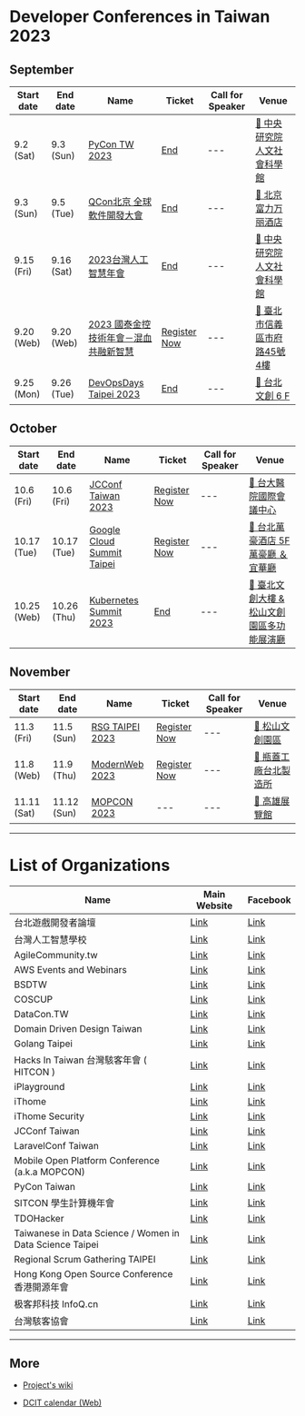 # Developer Conferences in Taiwan 2023

## September

| Start date | End date | Name | Ticket | Call for Speaker | Venue |
| ---------- | -------- | ---- | ------ | ---------------- | ----- |
| 9.2 (Sat) | 9.3 (Sun) | [PyCon TW 2023](https://tw.pycon.org/2023) | [End](https://tw.pycon.org/2023/zh-hant/registration/tickets) | --- | [🛵 中央研究院人文社會科學館](https://maps.google.com/?q=%E4%B8%AD%E5%A4%AE%E7%A0%94%E7%A9%B6%E9%99%A2%E4%BA%BA%E6%96%87%E7%A4%BE%E6%9C%83%E7%A7%91%E5%AD%B8%E9%A4%A8) |
| 9.3 (Sun) | 9.5 (Tue) | [QCon北京 全球軟件開發大會](https://qcon.infoq.cn/202309/beijing) | [End](https://qcon.infoq.cn/202309/beijing/apply) | --- | [🛫 北京富力万丽酒店](https://maps.google.com/?q=%E5%8C%97%E4%BA%AC%E5%AF%8C%E5%8A%9B%E4%B8%87%E4%B8%BD%E9%85%92%E5%BA%97) |
| 9.15 (Fri) | 9.16 (Sat) | [2023台灣人工智慧年會](https://conf2023.aiacademy.tw/) | [End](https://aia.oen.tw/events/2Ss1L4cOR7LdAZKvrrRWycdvLKS) | --- | [🛵 中央研究院人文社會科學館](https://maps.google.com/?q=%E4%B8%AD%E5%A4%AE%E7%A0%94%E7%A9%B6%E9%99%A2%E4%BA%BA%E6%96%87%E7%A4%BE%E6%9C%83%E7%A7%91%E5%AD%B8%E9%A4%A8) |
| 9.20 (Web) | 9.20 (Web) | [2023 國泰金控技術年會－混血共融新智慧](https://eventgo.bnextmedia.com.tw/event/detail/e98959u64ad1837d335e) | [Register Now](https://eventgo.bnextmedia.com.tw/event/view/e98959u64ad1837d335e) | --- | [🛵 臺北市信義區市府路45號4樓](https://maps.google.com/?q=%E8%87%BA%E5%8C%97%E5%B8%82%E4%BF%A1%E7%BE%A9%E5%8D%80%E5%B8%82%E5%BA%9C%E8%B7%AF45%E8%99%9F4%E6%A8%93) |
| 9.25 (Mon) | 9.26 (Tue) | [DevOpsDays Taipei 2023](https://devopsdays.tw) | [End](https://devopsdays.tw/2023/#ticket) | --- | [🛵 台北文創 6 F](https://maps.google.com/?q=%E5%8F%B0%E5%8C%97%E6%96%87%E5%89%B5%206%20F) |

## October

| Start date | End date | Name | Ticket | Call for Speaker | Venue |
| ---------- | -------- | ---- | ------ | ---------------- | ----- |
| 10.6 (Fri) | 10.6 (Fri) | [JCConf Taiwan 2023](https://jcconf.tw/) | [Register Now](https://twjug.kktix.cc/events/jcconf-2023) | --- | [🛵 台大醫院國際會議中心](https://maps.google.com/?q=%E5%8F%B0%E5%A4%A7%E9%86%AB%E9%99%A2%E5%9C%8B%E9%9A%9B%E6%9C%83%E8%AD%B0%E4%B8%AD%E5%BF%83) |
| 10.17 (Tue) | 10.17 (Tue) | [Google Cloud Summit Taipei](https://cloudonair.withgoogle.com/events/summit-taipei-2023) | [Register Now](https://cloudonair.withgoogle.com/events/summit-taipei-2023) | --- | [🛵 台北萬豪酒店 5F 萬豪廳 ＆ 宜華廳](https://maps.google.com/?q=%E5%8F%B0%E5%8C%97%E8%90%AC%E8%B1%AA%E9%85%92%E5%BA%97%205F%20%E8%90%AC%E8%B1%AA%E5%BB%B3%20%EF%BC%86%20%E5%AE%9C%E8%8F%AF%E5%BB%B3) |
| 10.25 (Web) | 10.26 (Thu) | [Kubernetes Summit 2023](https://k8s.ithome.com.tw/) | [End](https://k8s.ithome.com.tw/2023/ticket) | --- | [🛵 臺北文創大樓 & 松山文創園區多功能展演廳](https://maps.google.com/?q=%E8%87%BA%E5%8C%97%E6%96%87%E5%89%B5%E5%A4%A7%E6%A8%93%20&%20%E6%9D%BE%E5%B1%B1%E6%96%87%E5%89%B5%E5%9C%92%E5%8D%80%E5%A4%9A%E5%8A%9F%E8%83%BD%E5%B1%95%E6%BC%94%E5%BB%B3) |

## November

| Start date | End date | Name | Ticket | Call for Speaker | Venue |
| ---------- | -------- | ---- | ------ | ---------------- | ----- |
| 11.3 (Fri) | 11.5 (Sun) | [RSG TAIPEI 2023](https://rsg.taipei/) | [Register Now](https://actclubtw.kktix.cc/events/rsgtpe2023) | --- | [🛵 松山文創園區](https://maps.google.com/?q=%E6%9D%BE%E5%B1%B1%E6%96%87%E5%89%B5%E5%9C%92%E5%8D%80) |
| 11.8 (Web) | 11.9 (Thu) | [ModernWeb 2023](https://modernweb.tw/) | [Register Now](https://modernweb.tw/2023/ticket) | --- | [🛵 瓶蓋工廠台北製造所](https://maps.google.com/?q=%E7%93%B6%E8%93%8B%E5%B7%A5%E5%BB%A0%E5%8F%B0%E5%8C%97%E8%A3%BD%E9%80%A0%E6%89%80) |
| 11.11 (Sat) | 11.12 (Sun) | [MOPCON 2023](https://mopcon.org/) | --- | --- | [🛵 高雄展覽館](https://maps.google.com/?q=%E9%AB%98%E9%9B%84%E5%B1%95%E8%A6%BD%E9%A4%A8) |

---

# List of Organizations

| Name | Main Website | Facebook |
| ---- | ------------ | -------- |
| 台北遊戲開發者論壇 | [Link](https://tgdf.tw/) | [Link](https://www.facebook.com/TGDF.Official/) |
| 台灣人工智慧學校 | [Link](https://aiacademy.tw/) | [Link](https://www.facebook.com/aiacademy.tw/) |
| AgileCommunity.tw | [Link](https://agilecommunity.tw/) | [Link](https://www.facebook.com/AgileCommunity.tw/) |
| AWS Events and Webinars | [Link](https://aws.amazon.com/events) | [Link](https://www.facebook.com/amazonwebservices) |
| BSDTW | [Link](https://bsdtw.org/) | [Link](https://www.facebook.com/BSDTW/) |
| COSCUP | [Link](https://coscup.org/) | [Link](https://www.facebook.com/coscup/) |
| DataCon.TW | [Link](https://datacon.tw/) | [Link](https://zh-tw.facebook.com/datacon.tw/) |
| Domain Driven Design Taiwan | [Link](https://www.ddd-tw.com/) | [Link](https://www.facebook.com/DDDCommunity.tw/) |
| Golang Taipei | [Link](https://www.meetup.com/golang-taipei-meetup) | [Link](https://www.facebook.com/groups/269001993248363) |
| Hacks In Taiwan 台灣駭客年會 ( HITCON ) | [Link](https://hitcon.org/) | [Link](https://www.facebook.com/HITCON) |
| iPlayground | [Link](https://iplayground.io/) | [Link](https://www.facebook.com/theiPlayground) |
| iThome | [Link](https://www.ithome.com.tw/) | [Link](https://zh-tw.facebook.com/ithomeonline) |
| iThome Security | [Link](https://www.ithome.com.tw/) | [Link](https://zh-tw.facebook.com/ithomecyber) |
| JCConf Taiwan | [Link](https://jcconf.tw/) | [Link](https://www.facebook.com/jcconf/) |
| LaravelConf Taiwan | [Link](https://laravelconf.tw/) | [Link](https://zh-tw.facebook.com/laravelconftw/) |
| Mobile Open Platform Conference (a.k.a MOPCON) | [Link](https://mopcon.org/) | [Link](https://zh-tw.facebook.com/mopcon/) |
| PyCon Taiwan | [Link](https://tw.pycon.org/) | [Link](https://zh-tw.facebook.com/pycontw/) |
| SITCON 學生計算機年會 | [Link](https://sitcon.org/) | [Link](https://sitcon.org/fb) |
| TDOHacker | [Link](http://tdohacker.org/) | [Link](https://www.facebook.com/tdohacker) |
| Taiwanese in Data Science / Women in Data Science Taipei | [Link](https://www.widstaipei.org/) | [Link](https://www.facebook.com/TWiDataScience/) |
| Regional Scrum Gathering TAIPEI | [Link](https://rsg.taipei/) | [Link](https://www.facebook.com/rsgtaipei) |
| Hong Kong Open Source Conference 香港開源年會 | [Link](https://hkoscon.org/) | [Link](https://www.facebook.com/hkoscon/) |
| 极客邦科技 InfoQ.cn | [Link](https://www.infoq.cn/) | [Link](https://weibo.com/p/1006061746173800/hom) |
| 台灣駭客協會 | [Link](https://hacker.org.tw/) | [Link](https://www.facebook.com/HackersInTaiwan) |

---

## More


 - [Project's wiki](https://github.com/IvanWei/developer-conferences-in-taiwan/wiki)
    
 - [DCIT calendar (Web)](https://dcit.ivanwei.co/)
    
